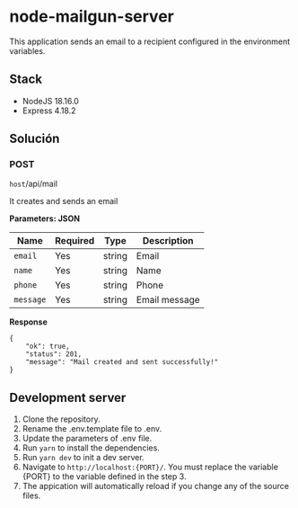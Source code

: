 # node-mailgun-server

This application sends an email to a recipient configured in the environment variables.

## Stack

- NodeJS 18.16.0
- Express 4.18.2

## Solución

### POST

`host`/api/mail<br/>

It creates and sends an email

**Parameters: JSON**

| Name      | Required | Type   | Description   |
| --------- | -------- | ------ | ------------- |
| `email`   | Yes      | string | Email         |
| `name`    | Yes      | string | Name          |
| `phone`   | Yes      | string | Phone         |
| `message` | Yes      | string | Email message |

**Response**

```
{
    "ok": true,
    "status": 201,
    "message": "Mail created and sent successfully!"
}
```

## Development server

1. Clone the repository.
2. Rename the .env.template file to .env.
3. Update the parameters of .env file.
4. Run `yarn` to install the dependencies.
5. Run `yarn dev` to init a dev server.
6. Navigate to `http://localhost:{PORT}/`. You must replace the variable {PORT} to the variable defined in the step 3.
7. The appication will automatically reload if you change any of the source files.
